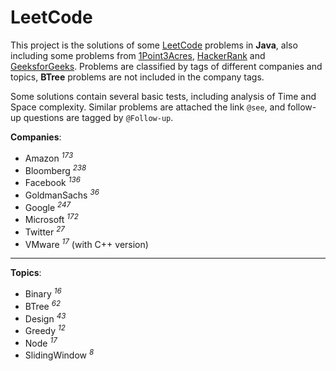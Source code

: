 # LeetCode

This project is the solutions of some [LeetCode](https://leetcode.com) problems in **Java**, also including some problems from [1Point3Acres](https://www.1point3acres.com/bbs/forum-145-1.html), [HackerRank](https://www.hackerrank.com) and [GeeksforGeeks](https://www.geeksforgeeks.org). Problems are classified by tags of different companies and topics, **BTree** problems are not included in the company tags.

Some solutions contain several basic tests, including analysis of Time and Space complexity. Similar problems are attached the link `@see`, and follow-up questions are tagged by `@Follow-up`.

**Companies**:

- Amazon <sup>_173_</sup>
- Bloomberg <sup>_238_</sup>
- Facebook <sup>_136_</sup>
- GoldmanSachs <sup>_36_</sup>
- Google <sup>_247_</sup>
- Microsoft <sup>_172_</sup>
- Twitter <sup>_27_</sup>
- VMware <sup>_17_</sup> (with C++ version)

---

**Topics**:

- Binary <sup>_16_</sup>
- BTree <sup>_62_</sup>
- Design <sup>_43_</sup>
- Greedy <sup>_12_</sup>
- Node <sup>_17_</sup>
- SlidingWindow <sup>_8_</sup>
